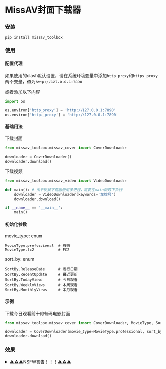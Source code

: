 # MissAV封面下载器
### 安装
```shell
pip install missav_toolbox
```

### 使用
#### 配置代理

如果使用的clash默认设置，请在系统环境变量中添加`http_proxy`和`https_proxy`两个变量，值为`http://127.0.0.1:7890`

或者添加以下内容
```python
import os

os.environ['http_proxy'] = 'http://127.0.0.1:7890'
os.environ['https_proxy'] = 'http://127.0.0.1:7890'
```

#### 基础用法
下载封面
```python
from missav_toolbox.missav_cover import CoverDownloader

downloader = CoverDownloader()
downloader.download()
```

下载视频
```python
from missav_toolbox.missav_video import VideoDownloader

def main(): # 由于视频下载器使用多进程，需要在main函数下执行
    downloader = VideoDownloader(keywords='车牌号')
    downloader.download()

if __name__ == '__main__':
    main()
```
#### 初始化参数
movie_type: enum
```
MovieType.professional  # 有码
MovieType.fc2           # FC2
```
sort_by: enum
```
SortBy.ReleaseDate      # 发行日期
SortBy.RecentUpdate     # 最近更新
SortBy.TodayViews       # 今日观看
SortBy.WeeklyViews      # 本周观看
SortBy.MonthlyViews     # 本月观看
```

#### 示例
下载今日观看前十的有码电影封面

```python
from missav_toolbox.missav_cover import CoverDownloader, MovieType, SortBy

downloader = CoverDownloader(movie_type=MovieType.professional, sort_by=SortBy.TodayViews)
downloader.download()
```
### 效果
<details>
<summary>⚠️⚠️⚠️NSFW警告！！！⚠️⚠️⚠️</summary>

<img src="./intro/fig1.png" width=50%>

</details>
